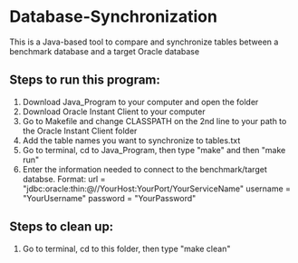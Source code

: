 # Database-Synchronization
This is a Java-based tool to compare and synchronize tables between a benchmark database and a target Oracle database

## Steps to run this program:
1. Download Java_Program to your computer and open the folder
2. Download Oracle Instant Client to your computer
3. Go to Makefile and change CLASSPATH on the 2nd line to your path to the Oracle Instant Client folder
4. Add the table names you want to synchronize to tables.txt
5. Go to terminal, cd to Java_Program, then type "make" and then "make run"
6. Enter the information needed to connect to the benchmark/target databse. Format: 
url = "jdbc:oracle:thin:@//YourHost:YourPort/YourServiceName"
username = "YourUsername"
password = "YourPassword"

## Steps to clean up:
1. Go to terminal, cd to this folder, then type "make clean"
